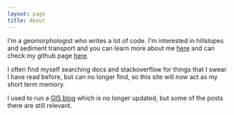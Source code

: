 ```yaml
---
layout: page
title: About
---
```


I'm a geomorphologist who writes a lot of code. I'm interested in hillslopes and
sediment transport and you can learn more about me [here](http://www.geos.ed.ac.uk/homes/s0675405/)
and can check my github page [here](https://github.com/sgrieve). 

I often find myself searching docs and stackoverflow for things that I swear I have read before,
but can no longer find, so this site will now act as my short term memory. 

I used to run a [GIS blog](http://pygis.blogspot.com) which is no longer updated, 
but some of the posts there are still relevant.